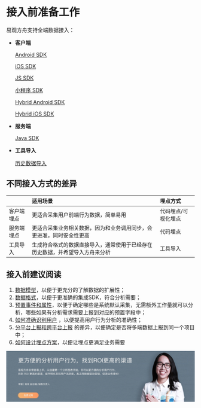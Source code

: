 # 接入前准备工作

易观方舟支持全端数据接入：

* **客户端**

  [Android SDK](../sdk/android/)

  [iOS SDK](../sdk/ios/)

  [JS SDK](../sdk/js.md)

  [小程序 SDK](../sdk/wx.md)

  [Hybrid Android SDK](../sdk/android/hybrid-android.md)

  [Hybrid iOS SDK](../sdk/ios/hybrid-ios.md)

* **服务端**

  [Java SDK](../sdk/java.md)

* **工具导入**

  [历史数据导入](../tool-import.md)

## 不同接入方式的差异

|  | 适用场景 | 埋点方式 |
| :--- | :--- | :--- |
| 客户端埋点 | 更适合采集用户前端行为数据，简单易用 | 代码埋点/可视化埋点 |
| 服务端埋点 | 更适合采集业务相关数据，因为和业务调用同步，会更进准，同时安全性更高 | 代码埋点 |
| 工具导入 | 生成符合格式的数据直接导入，通常使用于已经存在历史数据，并希望导入方舟来分析 | 工具导入 |

## 接入前建议阅读

1. [数据模型](data-model.md)，以便于更充分的了解数据的扩展性；
2. [数据格式](data-type.md)，以便于更准确的集成SDK，符合分析需要；
3. [预置事件和属性](default-data.md)，以便于确定哪些是系统默认采集，无需额外工作量就可以分析，哪些如果有分析需求需要上报到对应的预置字段中；
4. [如何准确识别用户](user-identify.md) ，以便提高用户行为分析的准确性；
5. [分平台上报和跨平台上报](cross-platform.md) 的差异，以便确定是否将多端数据上报到同一个项目中；
6. [如何设计埋点方案](tracking-plan.md)，以便让埋点更满足业务需要

![](../../.gitbook/assets/201901151711159657.jpg)

